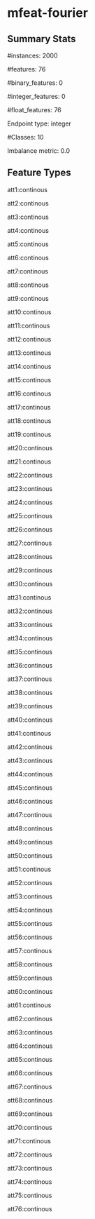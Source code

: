 # mfeat-fourier

## Summary Stats

#instances: 2000

#features: 76

  #binary_features: 0

  #integer_features: 0

  #float_features: 76

Endpoint type: integer

#Classes: 10

Imbalance metric: 0.0

## Feature Types

 att1:continous

att2:continous

att3:continous

att4:continous

att5:continous

att6:continous

att7:continous

att8:continous

att9:continous

att10:continous

att11:continous

att12:continous

att13:continous

att14:continous

att15:continous

att16:continous

att17:continous

att18:continous

att19:continous

att20:continous

att21:continous

att22:continous

att23:continous

att24:continous

att25:continous

att26:continous

att27:continous

att28:continous

att29:continous

att30:continous

att31:continous

att32:continous

att33:continous

att34:continous

att35:continous

att36:continous

att37:continous

att38:continous

att39:continous

att40:continous

att41:continous

att42:continous

att43:continous

att44:continous

att45:continous

att46:continous

att47:continous

att48:continous

att49:continous

att50:continous

att51:continous

att52:continous

att53:continous

att54:continous

att55:continous

att56:continous

att57:continous

att58:continous

att59:continous

att60:continous

att61:continous

att62:continous

att63:continous

att64:continous

att65:continous

att66:continous

att67:continous

att68:continous

att69:continous

att70:continous

att71:continous

att72:continous

att73:continous

att74:continous

att75:continous

att76:continous

